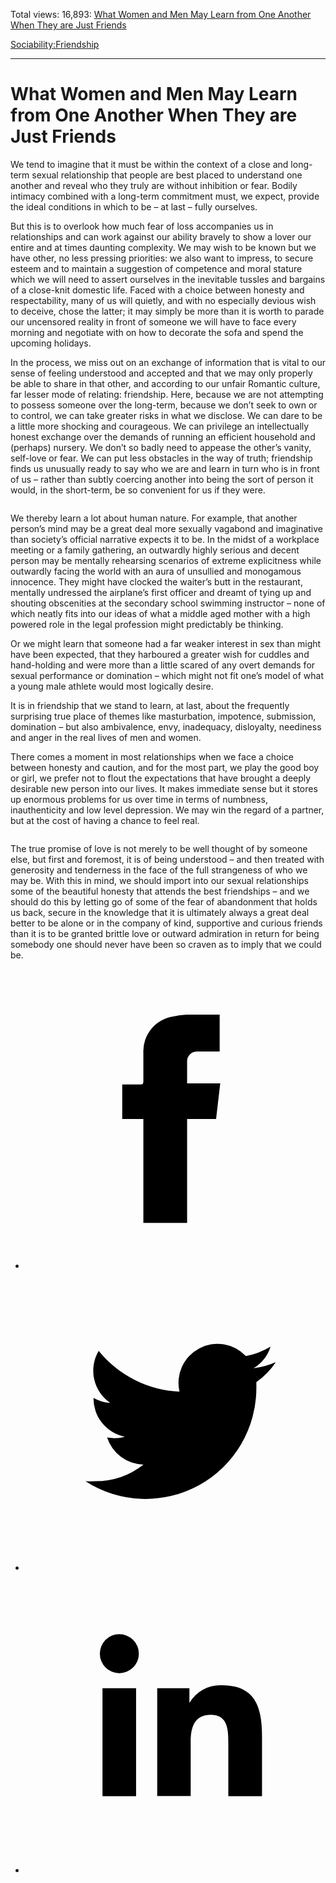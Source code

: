 Total views: 16,893: [What Women and Men May Learn from One Another When They are Just Friends](https://www.theschooloflife.com/thebookoflife/what-women-and-mean-may-learn-from-one-another-when-they-are-just-friends/)

[Sociability:](https://www.theschooloflife.com/thebookoflife/category/sociability/)[Friendship](https://www.theschooloflife.com/thebookoflife/category/sociability/friendship/)

* * *

# What Women and Men May Learn from One Another When They are Just Friends
<style>
						.alignnone {
  display: block;
  margin-left: auto;
  margin-right: auto;
  align: center:
}

.addtoany_share_save_container {
display:none;
}

.wp-block-image {
		display: block;
  margin-left: auto;
  margin-right: auto;
  width: 50%;
}

.aligncenter {
display: block;
  margin-left: auto;
  margin-right: auto;
  align: center:
}

@media only screen and (max-width: 500px) {
  .wp-block-image {
		display: block;
  margin-left: auto;
  margin-right: auto;
  width: 100%;
} }

h1 {max-width: 600px !important;
}
.s18-single-post .content-area .site-main article .post-cat-header-display + .old-wrapper p {
    font-size: 1.200em
}
						</style>

We tend to imagine that it must be within the context of a close and long-term sexual relationship that people are best placed to understand one another and reveal who they truly are without inhibition or fear. Bodily intimacy combined with a long-term commitment must, we expect, provide the ideal conditions in which to be – at last – fully ourselves.

But this is to overlook how much fear of loss accompanies us in relationships and can work against our ability bravely to show a lover our entire and at times daunting complexity. We may wish to be known but we have other, no less pressing priorities: we also want to impress, to secure esteem and to maintain a suggestion of competence and moral stature which we will need to assert ourselves in the inevitable tussles and bargains of a close-knit domestic life. Faced with a choice between honesty and respectability, many of us will quietly, and with no especially devious wish to deceive, chose the latter; it may simply be more than it is worth to parade our uncensored reality in front of someone we will have to face every morning and negotiate with on how to decorate the sofa and spend the upcoming holidays.

In the process, we miss out on an exchange of information that is vital to our sense of feeling understood and accepted and that we may only properly be able to share in that other, and according to our unfair Romantic culture, far lesser mode of relating: friendship. Here, because we are not attempting to possess someone over the long-term, because we don’t seek to own or to control, we can take greater risks in what we disclose. We can dare to be a little more shocking and courageous. We can privilege an intellectually honest exchange over the demands of running an efficient household and (perhaps) nursery. We don’t so badly need to appease the other’s vanity, self-love or fear. We can put less obstacles in the way of truth; friendship finds us unusually ready to say who we are and learn in turn who is in front of us – rather than subtly coercing another into being the sort of person it would, in the short-term, be so convenient for us if they were.

<figure class="aligncenter"><img src="https://www.theschooloflife.com/thebookoflife/wp-content/uploads/2019/10/00116987.jpeg" alt="" class="wp-image-23689" srcset="https://www.theschooloflife.com/thebookoflife/wp-content/uploads/2019/10/00116987.jpeg 600w, https://www.theschooloflife.com/thebookoflife/wp-content/uploads/2019/10/00116987-300x227.jpeg 300w" sizes="(max-width: 600px) 100vw, 600px"></figure>

We thereby learn a lot about human nature. For example, that another person’s mind may be a great deal more sexually vagabond and imaginative than society’s official narrative expects it to be. In the midst of a workplace meeting or a family gathering, an outwardly highly serious and decent person may be mentally rehearsing scenarios of extreme explicitness while outwardly facing the world with an aura of unsullied and monogamous innocence. They might have clocked the waiter’s butt in the restaurant, mentally undressed the airplane’s first officer and dreamt of tying up and shouting obscenities at the secondary school swimming instructor – none of which neatly fits into our ideas of what a middle aged mother with a high powered role in the legal profession might predictably be thinking.

Or we might learn that someone had a far weaker interest in sex than might have been expected, that they harboured a greater wish for cuddles and hand-holding and were more than a little scared of any overt demands for sexual performance or domination – which might not fit one’s model of what a young male athlete would most logically desire.

It is in friendship that we stand to learn, at last, about the frequently surprising true place of themes like masturbation, impotence, submission, domination – but also ambivalence, envy, inadequacy, disloyalty, neediness and anger in the real lives of men and women.

There comes a moment in most relationships when we face a choice between honesty and caution, and for the most part, we play the good boy or girl, we prefer not to flout the expectations that have brought a deeply desirable new person into our lives. It makes immediate sense but it stores up enormous problems for us over time in terms of numbness, inauthenticity and low level depression. We may win the regard of a partner, but at the cost of having a chance to feel real.&nbsp;

<figure class="aligncenter"><img src="https://www.theschooloflife.com/thebookoflife/wp-content/uploads/2019/10/00116988.jpeg" alt="" class="wp-image-23690" srcset="https://www.theschooloflife.com/thebookoflife/wp-content/uploads/2019/10/00116988.jpeg 600w, https://www.theschooloflife.com/thebookoflife/wp-content/uploads/2019/10/00116988-300x227.jpeg 300w" sizes="(max-width: 600px) 100vw, 600px"></figure>

The true promise of love is not merely to be well thought of by someone else, but first and foremost, it is of being understood – and then treated with generosity and tenderness in the face of the full strangeness of who we may be. With this in mind, we should import into our sexual relationships some of the beautiful honesty that attends the best friendships – and we should do this by letting go of some of the fear of abandonment that holds us back, secure in the knowledge that it is ultimately always a great deal better to be alone or in the company of kind, supportive and curious friends than it is to be granted brittle love or outward admiration in return for being somebody one should never have been so craven as to imply that we could be.

<style>
    .iframe-class { display: block !important; }
</style>

- [<svg xmlns="http://www.w3.org/2000/svg" viewbox="0 0 26 26"><title>Facebook</title>
                    <g>
                        <path d="M8.38,10H9.92c.2,0,.29,0,.29-.28,0-.82,0-1.64,0-2.46a3.05,3.05,0,0,1,2.57-3.15A7.22,7.22,0,0,1,14,3.95c.86,0,1.71,0,2.57,0h.25v3.2h-2A.85.85,0,0,0,14,8c0,.62,0,1.24,0,1.91h2.87L16.51,13H14v9H10.21V13H8.38Z"></path>
                    </g>
                </svg>](http://www.facebook.com/sharer/sharer.php?u=https://www.theschooloflife.com/thebookoflife/what-women-and-mean-may-learn-from-one-another-when-they-are-just-friends/)
- [<svg xmlns="http://www.w3.org/2000/svg" viewbox="0 0 26 26"><title>Twitter</title>
                    <path d="M21.69,7.9a6.75,6.75,0,0,1-1.94.53,3.39,3.39,0,0,0,1.48-1.87,6.76,6.76,0,0,1-2.14.82,3.38,3.38,0,0,0-5.75,3.08,9.59,9.59,0,0,1-7-3.53,3.38,3.38,0,0,0,1,4.51A3.36,3.36,0,0,1,5.89,11v0A3.38,3.38,0,0,0,8.6,14.37a3.39,3.39,0,0,1-1.53.06,3.38,3.38,0,0,0,3.15,2.35A6.78,6.78,0,0,1,6,18.22a6.87,6.87,0,0,1-.81,0A9.6,9.6,0,0,0,20,10.08q0-.22,0-.44A6.86,6.86,0,0,0,21.69,7.9Z"></path>
                </svg>](http://twitter.com/share?url=https://www.theschooloflife.com/thebookoflife/what-women-and-mean-may-learn-from-one-another-when-they-are-just-friends/&text=&via=theschooloflife)
- [<svg xmlns="http://www.w3.org/2000/svg" viewbox="0 0 26 26"><title>LinkedIn</title>
<path class="cls-2" d="M6.67,10H9.58v9.36H6.67ZM8.13,5.32A1.69,1.69,0,1,1,6.44,7,1.69,1.69,0,0,1,8.13,5.32"></path><path class="cls-2" d="M11.41,10H14.2v1.28h0A3.06,3.06,0,0,1,17,9.75c2.95,0,3.49,1.94,3.49,4.46v5.14H17.57V14.79c0-1.09,0-2.48-1.51-2.48s-1.75,1.18-1.75,2.4v4.63H11.41Z"></path></svg>](https://www.linkedin.com/shareArticle?mini=true&url=https://www.theschooloflife.com/thebookoflife/what-women-and-mean-may-learn-from-one-another-when-they-are-just-friends/)
